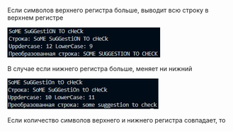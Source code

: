 Если символов верхнего регистра больше, выводит всю строку в верхнем регистре

![Screenshot](https://github.com/BreadGitHub/University/blob/main/TaskU/Java/Stsdmchv/art/Task16.1.jpg)

В случае если нижнего регистра больше, меняет ни нижний

![Screenshot](https://github.com/BreadGitHub/University/blob/main/TaskU/Java/Stsdmchv/art/Task16.2.jpg)

Если количество символов верхнего и нижнего регистра совпадает, то
